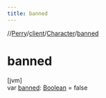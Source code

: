 ```yaml
---
title: banned
---
```

//[Perry](../../../index.html)/[client](../index.html)/[Character](index.html)/[banned](banned.html)



# banned



[jvm]\
var [banned](banned.html): [Boolean](https://kotlinlang.org/api/latest/jvm/stdlib/kotlin/-boolean/index.html) = false




